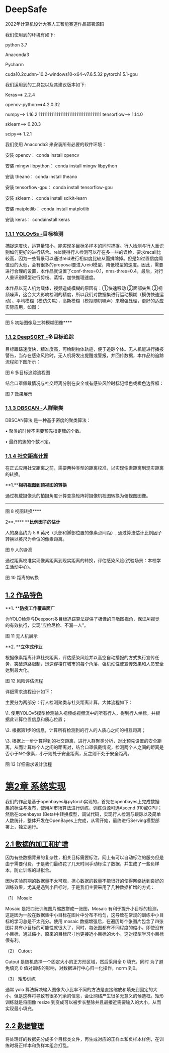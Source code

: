 # DeepSafe
2022年计算机设计大赛人工智能赛道作品部署源码

我们使用到的环境有如下: 

python 3.7 

Anaconda3 

Pycharm 

cuda10.2cudnn-10.2-windows10-x64-v7.6.5.32 pytorch1.5.1-gpu

我们运用到的工具包以及其建议版本如下:

Keras==> 2.2.4 

opencv-python==>4.2.0.32 

numpy==> 1.16.2
11111111111111111111111111111111111
tensorflow==> 1.14.0 

sklearn==> 0.20.3 

scipy==> 1.2.1 

我们使用 Anaconda3 来安装所有必要的软件环境：

安装 opencv： conda install opencv 

安装 mingw libpython： conda install mingw libpython 

安装 theano： conda install theano 

安装 tensorflow-gpu： conda install tensorflow-gpu 

安装 sklearn： conda install scikit-learn 

安装 matplotlib： conda install matplotlib 

安装 keras： condainstall keras 

### [1.1.1 YOLOv5s -]()目标检测

捕捉速度快，运算量较小，能实现多目标多样本的同时捕捉。行人检测与行人重识别如何更好的进行结合。reid使得行人检测可以存在多一些的误检，要求recall比较高，因为一些背景可以通过reid进行相似度比较从而排除掉。但是如过置信度阈值设的太低，会有很多的proposal要进入reid模型，降低模型的速度。因此，需要进行合理的设置，本作品就设置了conf-thres=0.1，nms-thres=0.4，最后，对行人重识别模型进行剪枝、蒸馏，加快推理速度。

本作品以无人机为载体，视频造成模糊的原因有：①快速移动 ②面部失焦 ③视频噪声，这会大大影响检测的精度，所以我们对数据集进行运动模糊（模仿快速运动）、平均模糊（模仿失焦），高斯模糊（模拟随机噪声）来增强处理，更好的适应实际应用，如图：

**                              **

图 5 初始图像及三种模糊图像****

### [1.1.2 DeepSORT -]()多目标追踪

目标跟踪速度快，精准度高，可绘制物体轨迹，便于追踪个体。无人机能进行播报警告，当存在感染风险时，无人机将发出提醒或警报，并回传数据，本作品的追踪流程如下图所示：

 

图 6 多目标追踪流程图

结合口罩佩戴情况与社交距离分别在安全或有感染风险时标记绿色或橙色边界框：

 

图 7 效果展示

### [1.1.3 DBSCAN -]()人群聚类

DBSCAN算法 是一种基于密度的聚类算法：

• 聚类的时候不需要预先指定簇的个数。

• 最终的簇的个数不定。

 

 

### [1.1.4 社交距离计算]()

在正式应用社交距离之前，需要两种类型的距离校准，以实现像素距离到现实距离的转换。

**1.****相机视图到顶视图的转换**

通过机载摄像头的拍摄角度计算变换矩阵将摄像机视图转换为俯视图图像。

** **

图 8 视图转换****

2**.**** ****比例因子的估计**

人的身高约为 5.6 英尺（头部和脚部位置的像素点间距）, 通过算法估计比例因子转换以英尺为单位的像素距离。

 

图 9 人的身高

通过距离校准实现像素距离到现实距离的转换，评估感染风险(试验场景：本校学生活动中心)。

  

图 10 距离的转换

## [1.2 作品特色]()

**1. ****防疫工作覆盖面广**

为YOLO检测与Deepsort多目标追踪算法提供了极佳的鸟瞰图视角，保证AI视觉的有效执行，实现“应检尽检、不漏一人”。

 

图 11 无人机展示

**2. ****立体式作业**

根据像素距离计算社交距离，评估感染风险并以高空自动播报的方式执行宣传任务，突破道路限制，迅速穿梭在城市的每个角落，强机动性使宣传效果和人员安全达到最大化。

 

图 12 风险评估流程

详细需求流程设计如下：

主要分为两部分：行人检测聚类与社交距离计算，大体流程如下：

\1. 使用YOLOv5模型检测输入视频或视频流中的所有行人，得到行人坐标，并根据此计算位置信息和质心位置；

\2. 根据第1步的信息，计算所有检测到的行人的人质心之间的相互距离；

\3. 根据上一步计算得到的社交距离，进行人群聚类分析，对比预先设置的安全距离，从而计算每个人之间的距离对，结合口罩佩戴情况，检测两个人之间的距离是否小于N个像素，小于则处于安全距离，反之则不处于安全距离。

 

图 13 详细需求设计流程

# [第2章 系统实现]()

我们的作品是基于openbayes与pytorch实现的，首先在openbayes上完成数据集的标注与发布，使用AI市场算法进行训练，训练资源可选Ascend 910或GPU；然后在openbayes (Beta)中转换模型，调试代码，实现行人检测与跟踪以及简单人数统计，整体开发在OpenBayes上完成，从零开始，最终进行Serving模型部署上，独立运行。

## [2.1 数据的加工和扩增]()

因为有些数据背景的复杂性，相关目标需要标注，网上有可以自动标注的服务但是由于需要付费，于是我们最终花了几天时间手动标注了数据，并生成了一些负样本，防止训练的过拟合。 

因为实验前期的数据量不太可观，担心数据的数量不能很好的使得网络达到良好的训练效果，尤其是遇到小目标时，于是我们主要采用了几种数据扩增的方式： 

（1） Mosaic 

Mosaic 是把四张训练图片缩放拼成一张图，Mosaic 有利于提升小目标的检测，这是因为一般在数据集中小目标在图片中分布不均匀，这导致在常规的训练中小目标的学习总是不太充分。使用 mosaic 数据增强后，在遍历每个张图片包含了四张图片具有小目标的可能性就很大了，同时，每张图都有不同程度的缩小，即使没有小目标，通过缩小，原来的目标尺寸也更接近小目标的大小，这对模型学习小目标很有利。 

（2） Cutout 

Cutout 是随机选择一个固定大小的正方形区域，然后采用全 0 填充，同时 为了避免填充 0 值对训练的影响，对数据进行中心归一化操作，norm 到0。 

（3） 矩形训练 

通常 yolo 算法解决输入图像大小比率不同的方法是直接缩放和填充到固定的大小，但是这样将导致有很多冗余的信息，会让网络产生很多无意义的候选框。矩形训练就是将图像 resize 到变成可以被步长整除并且最接近需要输入的大小，从而实现最小填充。 

## [2.2 数据管理]() 

将处理好的数据先分成多个目标类文件，再生成对应的正样本和负样本样例，在训练时将正样本和负样本组合打乱。
